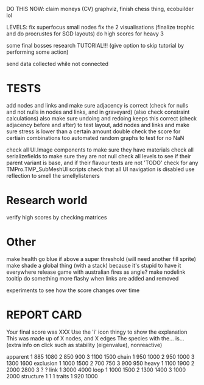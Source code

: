 DO THIS NOW:
claim moneys
(CV) graphviz, finish chess thing, ecobuilder lol

LEVELS:
fix superfocus small nodes
fix the 2 visualisations (finalize trophic and do procrustes for SGD layouts)
do high scores for heavy 3

some final bosses
research TUTORIAL!!! (give option to skip tutorial by performing some action)

send data collected while not connected

# TESTS
add nodes and links and make sure adjacency is correct (check for nulls and not nulls in nodes and links, and in graveyard) (also check constraint calculations)
also make sure undoing and redoing keeps this correct (check adjacency before and after)
to test layout, add nodes and links and make sure stress is lower than a certain amount
double check the score for certiain combinations too
automated random graphs to test for no NaN

check all UI.Image components to make sure they have materials
check all serializefields to make sure they are not null
check all levels to see if their parent variant is base, and if their flavour texts are not 'TODO'
check for any TMPro.TMP_SubMeshUI scripts
check that all UI navigation is disabled
use reflection to smell the smellylisteners

# Research world
verify high scores by checking matrices

# Other
make health go blue if above a super threshold (will need another fill sprite)
make shade a global thing (with a stack) because it's stupid to have it everywhere
release game with australian fires as angle?
make nodelink tooltip do something more flashy when links are added and removed

experiments to see how the score changes over time

# REPORT CARD
Your final score was XXX
Use the 'i' icon thingy to show the explanation This was made up of X nodes, and X edges
The species with the... is...
(extra info on click such as stability (eigenvalue), nonreactive)




apparent
1 885 1080
2 850 900
3 1100 1500
chain
1 950 1000
2 950 1000
3 1300 1600
exclusion
1 1000 1500
2 700 750
3 900 950
heavy
1 1100 1900
2 2000 2800
3 ? ?
link
1 3000 4000
loop
1 1000 1500
2 1300 1400
3 1000 2000
structure
1 1 1
traits
1 920 1000
